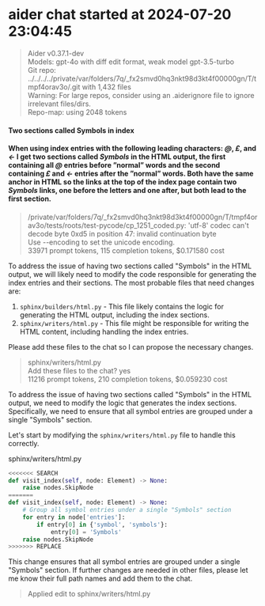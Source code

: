 
# aider chat started at 2024-07-20 23:04:45

> Aider v0.37.1-dev  
> Models: gpt-4o with diff edit format, weak model gpt-3.5-turbo  
> Git repo: ../../../../private/var/folders/7q/_fx2smvd0hq3nkt98d3kt4f00000gn/T/tmpf4orav3o/.git with 1,432 files  
> Warning: For large repos, consider using an .aiderignore file to ignore irrelevant files/dirs.  
> Repo-map: using 2048 tokens  

#### Two sections called Symbols in index  
#### When using index entries with the following leading characters: _@_, _£_, and _←_ I get two sections called _Symbols_ in the HTML output, the first containing all _@_ entries before ”normal” words and the second containing _£_ and _←_ entries after the ”normal” words.  Both have the same anchor in HTML so the links at the top of the index page contain two _Symbols_ links, one before the letters and one after, but both lead to the first section.  
####  
> /private/var/folders/7q/_fx2smvd0hq3nkt98d3kt4f00000gn/T/tmpf4orav3o/tests/roots/test-pycode/cp_1251_coded.py: 'utf-8' codec can't decode byte 0xd5 in position 47: invalid continuation byte  
> Use --encoding to set the unicode encoding.  
> 33971 prompt tokens, 115 completion tokens, $0.171580 cost  

To address the issue of having two sections called "Symbols" in the HTML output, we will likely need to modify the code responsible for generating the index entries and their sections. The most probable files that need changes are:

1. `sphinx/builders/html.py` - This file likely contains the logic for generating the HTML output, including the index sections.
2. `sphinx/writers/html.py` - This file might be responsible for writing the HTML content, including handling the index entries.

Please add these files to the chat so I can propose the necessary changes.

> sphinx/writers/html.py  
> Add these files to the chat? yes  
> 11216 prompt tokens, 210 completion tokens, $0.059230 cost  

To address the issue of having two sections called "Symbols" in the HTML output, we need to modify the logic that generates the index sections. Specifically, we need to ensure that all symbol entries are grouped under a single "Symbols" section.

Let's start by modifying the `sphinx/writers/html.py` file to handle this correctly.

sphinx/writers/html.py
```python
<<<<<<< SEARCH
def visit_index(self, node: Element) -> None:
    raise nodes.SkipNode
=======
def visit_index(self, node: Element) -> None:
    # Group all symbol entries under a single "Symbols" section
    for entry in node['entries']:
        if entry[0] in {'symbol', 'symbols'}:
            entry[0] = 'Symbols'
    raise nodes.SkipNode
>>>>>>> REPLACE
```

This change ensures that all symbol entries are grouped under a single "Symbols" section. If further changes are needed in other files, please let me know their full path names and add them to the chat.

> Applied edit to sphinx/writers/html.py  
